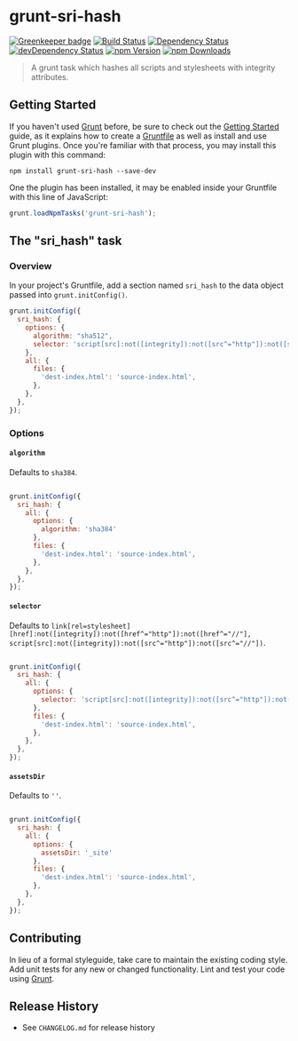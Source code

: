 # grunt-sri-hash
[![Greenkeeper badge](https://badges.greenkeeper.io/sparanoid/grunt-sri-hash.svg)](https://greenkeeper.io/)
[![Build Status](https://api.travis-ci.org/sparanoid/grunt-sri-hash.svg?branch=master)](https://travis-ci.org/sparanoid/grunt-sri-hash)
[![Dependency Status](https://david-dm.org/sparanoid/grunt-sri-hash.svg)](https://david-dm.org/sparanoid/grunt-sri-hash)
[![devDependency Status](https://david-dm.org/sparanoid/grunt-sri-hash/dev-status.svg)](https://david-dm.org/sparanoid/grunt-sri-hash#info=devDependencies)
[![npm Version](https://img.shields.io/npm/v/grunt-sri-hash.svg)](https://www.npmjs.com/package/grunt-sri-hash)
[![npm Downloads](https://img.shields.io/npm/dm/grunt-sri-hash.svg)](https://www.npmjs.com/package/grunt-sri-hash)

> A grunt task which hashes all scripts and stylesheets with integrity attributes.

## Getting Started

If you haven't used [Grunt](http://gruntjs.com/) before, be sure to check out the [Getting Started](http://gruntjs.com/getting-started) guide, as it explains how to create a [Gruntfile](http://gruntjs.com/sample-gruntfile) as well as install and use Grunt plugins. Once you're familiar with that process, you may install this plugin with this command:

```shell
npm install grunt-sri-hash --save-dev
```

One the plugin has been installed, it may be enabled inside your Gruntfile with this line of JavaScript:

```js
grunt.loadNpmTasks('grunt-sri-hash');
```

## The "sri_hash" task

### Overview

In your project's Gruntfile, add a section named `sri_hash` to the data object passed into `grunt.initConfig()`.

```js
grunt.initConfig({
  sri_hash: {
    options: {
      algorithm: "sha512",
      selector: 'script[src]:not([integrity]):not([src^="http"]):not([src^="//"])'
    },
    all: {
      files: {
        'dest-index.html': 'source-index.html',
      },
    },
  },
});
```

### Options

#### `algorithm`

Defaults to `sha384`.

```js

grunt.initConfig({
  sri_hash: {
    all: {
      options: {
        algorithm: 'sha384'
      },
      files: {
        'dest-index.html': 'source-index.html',
      },
    },
  },
});
```

#### `selector`

Defaults to `link[rel=stylesheet][href]:not([integrity]):not([href^="http"]):not([href^="//"], script[src]:not([integrity]):not([src^="http"]):not([src^="//"])`.

```js

grunt.initConfig({
  sri_hash: {
    all: {
      options: {
        selector: 'script[src]:not([integrity]):not([src^="http"]):not([src^="//"])'
      },
      files: {
        'dest-index.html': 'source-index.html',
      },
    },
  },
});
```

#### `assetsDir`

Defaults to `''`.

```js

grunt.initConfig({
  sri_hash: {
    all: {
      options: {
        assetsDir: '_site'
      },
      files: {
        'dest-index.html': 'source-index.html',
      },
    },
  },
});
```

## Contributing

In lieu of a formal styleguide, take care to maintain the existing coding style. Add unit tests for any new or changed functionality. Lint and test your code using [Grunt](http://gruntjs.com/).

## Release History

- See `CHANGELOG.md` for release history
